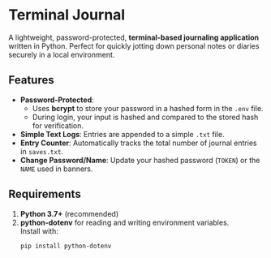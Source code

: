 # Terminal Journal

A lightweight, password-protected, **terminal-based journaling application** written in Python. Perfect for quickly jotting down personal notes or diaries securely in a local environment.

## Features

- **Password-Protected**:
  - Uses **bcrypt** to store your password in a hashed form in the `.env` file.
  - During login, your input is hashed and compared to the stored hash for verification.
- **Simple Text Logs**: Entries are appended to a simple `.txt` file.
- **Entry Counter**: Automatically tracks the total number of journal entries in `saves.txt`.
- **Change Password/Name**: Update your hashed password (`TOKEN`) or the `NAME` used in banners.

## Requirements

1. **Python 3.7+** (recommended)
2. **python-dotenv** for reading and writing environment variables.  
   Install with:
   ```bash
   pip install python-dotenv
